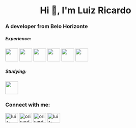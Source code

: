 <h1 align="center">Hi 👋, I'm Luiz Ricardo</h1>
<h3>A developer from Belo Horizonte</h3>
<h5>Experience:</h5>
<p>


<img src="https://cdn.jsdelivr.net/gh/devicons/devicon@latest/icons/html5/html5-original.svg" height="40" width="40"/>

<img src="https://cdn.jsdelivr.net/gh/devicons/devicon@latest/icons/css3/css3-original.svg" height="40" width="40"/>

<img src="https://cdn.jsdelivr.net/gh/devicons/devicon@latest/icons/javascript/javascript-original.svg" height="40" width="40"/>

<img src="https://cdn.jsdelivr.net/gh/devicons/devicon@latest/icons/react/react-original.svg" height="40" width="40"/>

<img src="https://cdn.jsdelivr.net/gh/devicons/devicon@latest/icons/reactnative/reactnative-original-wordmark.svg" height="40" width="40"/>

<img src="https://cdn.jsdelivr.net/gh/devicons/devicon@latest/icons/typescript/typescript-original.svg" height="40" width="40"/>          
          
</p>
          
<h5>Studying:</h5>          

<img src="https://cdn.jsdelivr.net/gh/devicons/devicon@latest/icons/csharp/csharp-original.svg" height="40" width="40"/>
          
<!-- <img src="https://cdn.jsdelivr.net/gh/devicons/devicon@latest/icons/java/java-original.svg" height="40" width="40"/> -->
          
          
<h3>Connect with me:</h3>
<p>
<!-- <a href="https://dev.to/oricardos" target="blank"><img align="center" src="https://raw.githubusercontent.com/rahuldkjain/github-profile-readme-generator/master/src/images/icons/Social/devto.svg" alt="oricardos" height="30" width="40" /></a> -->
<a href="https://linkedin.com/in/luiz-ricardo-silva" target="blank"><img align="center" src="https://raw.githubusercontent.com/rahuldkjain/github-profile-readme-generator/master/src/images/icons/Social/linked-in-alt.svg" alt="luiz-ricardo-silva" height="30" width="40" /></a>
<a href="https://instagram.com/oricardo_" target="blank"><img align="center" src="https://raw.githubusercontent.com/rahuldkjain/github-profile-readme-generator/master/src/images/icons/Social/instagram.svg" alt="oricardo_" height="30" width="40" /></a>
<a href="https://dribbble.com/oricardos" target="blank"><img align="center" src="https://raw.githubusercontent.com/rahuldkjain/github-profile-readme-generator/master/src/images/icons/Social/dribbble.svg" alt="oricardos" height="30" width="40" /></a>
  <a href="https://behance.net/oricardos" target="blank"><img align="center" src="https://raw.githubusercontent.com/rahuldkjain/github-profile-readme-generator/master/src/images/icons/Social/behance.svg" alt="luiz-ricardo-silva" height="30" width="40" /></a>
</p>
<!--
<h3 align="left">Languages and Tools:</h3>
<p align="left"> <a href="https://getbootstrap.com" target="_blank" rel="noreferrer"> <img src="https://raw.githubusercontent.com/devicons/devicon/master/icons/bootstrap/bootstrap-plain-wordmark.svg" alt="bootstrap" width="40" height="40"/> </a> <a href="https://www.w3schools.com/css/" target="_blank" rel="noreferrer"> <img src="https://raw.githubusercontent.com/devicons/devicon/master/icons/css3/css3-original-wordmark.svg" alt="css3" width="40" height="40"/> </a> <a href="https://www.figma.com/" target="_blank" rel="noreferrer"> <img src="https://www.vectorlogo.zone/logos/figma/figma-icon.svg" alt="figma" width="40" height="40"/> </a> <a href="https://git-scm.com/" target="_blank" rel="noreferrer"> <img src="https://www.vectorlogo.zone/logos/git-scm/git-scm-icon.svg" alt="git" width="40" height="40"/> </a> <a href="https://www.w3.org/html/" target="_blank" rel="noreferrer"> <img src="https://raw.githubusercontent.com/devicons/devicon/master/icons/html5/html5-original-wordmark.svg" alt="html5" width="40" height="40"/> </a> <a href="https://developer.mozilla.org/en-US/docs/Web/JavaScript" target="_blank" rel="noreferrer"> <img src="https://raw.githubusercontent.com/devicons/devicon/master/icons/javascript/javascript-original.svg" alt="javascript" width="40" height="40"/> </a> <a href="https://www.photoshop.com/en" target="_blank" rel="noreferrer"> <img src="https://raw.githubusercontent.com/devicons/devicon/master/icons/photoshop/photoshop-line.svg" alt="photoshop" width="40" height="40"/> </a> <a href="https://reactjs.org/" target="_blank" rel="noreferrer"> <img src="https://raw.githubusercontent.com/devicons/devicon/master/icons/react/react-original-wordmark.svg" alt="react" width="40" height="40"/> </a> <a href="https://reactnative.dev/" target="_blank" rel="noreferrer"> <img src="https://reactnative.dev/img/header_logo.svg" alt="reactnative" width="40" height="40"/> </a> <a href="https://tailwindcss.com/" target="_blank" rel="noreferrer"> <img src="https://www.vectorlogo.zone/logos/tailwindcss/tailwindcss-icon.svg" alt="tailwind" width="40" height="40"/> </a> <a href="https://www.adobe.com/products/xd.html" target="_blank" rel="noreferrer"> <img src="https://cdn.worldvectorlogo.com/logos/adobe-xd.svg" alt="xd" width="40" height="40"/> </a> </p>
-->
